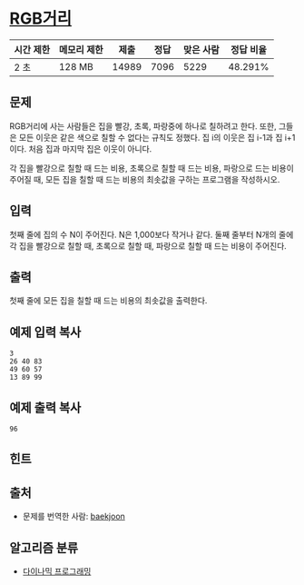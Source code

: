 # [RGB거리](https://www.acmicpc.net/problem/1149)

| 시간 제한 | 메모리 제한 | 제출    | 정답   | 맞은 사람 | 정답 비율   |
| ----- | ------ | ----- | ---- | ----- | ------- |
| 2 초   | 128 MB | 14989 | 7096 | 5229  | 48.291% |

## 문제

RGB거리에 사는 사람들은 집을 빨강, 초록, 파랑중에 하나로 칠하려고 한다. 또한, 그들은 모든 이웃은 같은 색으로 칠할 수 없다는 규칙도 정했다. 집 i의 이웃은 집 i-1과 집 i+1이다. 처음 집과 마지막 집은 이웃이 아니다.

각 집을 빨강으로 칠할 때 드는 비용, 초록으로 칠할 때 드는 비용, 파랑으로 드는 비용이 주어질 때, 모든 집을 칠할 때 드는 비용의 최솟값을 구하는 프로그램을 작성하시오.

## 입력

첫째 줄에 집의 수 N이 주어진다. N은 1,000보다 작거나 같다. 둘째 줄부터 N개의 줄에 각 집을 빨강으로 칠할 때, 초록으로 칠할 때, 파랑으로 칠할 때 드는 비용이 주어진다.

## 출력

첫째 줄에 모든 집을 칠할 때 드는 비용의 최솟값을 출력한다.

## 예제 입력 복사

```
3
26 40 83
49 60 57
13 89 99

```

## 예제 출력 복사

```
96

```

## 힌트

## 출처

- 문제를 번역한 사람: [baekjoon](https://www.acmicpc.net/user/baekjoon)

## 알고리즘 분류

- [다이나믹 프로그래밍](https://www.acmicpc.net/problem/tag/%EB%8B%A4%EC%9D%B4%EB%82%98%EB%AF%B9%20%ED%94%84%EB%A1%9C%EA%B7%B8%EB%9E%98%EB%B0%8D)